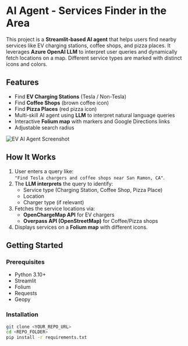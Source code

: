 # AI Agent - Services Finder in the Area

This project is a **Streamlit-based AI agent** that helps users find nearby services like EV charging stations, coffee shops, and pizza places. It leverages **Azure OpenAI LLM** to interpret user queries and dynamically fetch locations on a map. Different service types are marked with distinct icons and colors.

## Features
- Find **EV Charging Stations** (Tesla / Non-Tesla)
- Find **Coffee Shops** (brown coffee icon)
- Find **Pizza Places** (red pizza icon)
- Multi-skill AI agent using **LLM** to interpret natural language queries
- Interactive **Folium map** with markers and Google Directions links
- Adjustable search radius

![EV AI Agent Screenshot](services%20finder%20output.png)

## How It Works
1. User enters a query like:  
   `"Find Tesla chargers and coffee shops near San Ramon, CA"`.
2. The **LLM interprets** the query to identify:
   - Service type (Charging Station, Coffee Shop, Pizza Place)
   - Location
   - Charger type (if relevant)
3. Fetches the service locations via:
   - **OpenChargeMap API** for EV chargers
   - **Overpass API (OpenStreetMap)** for Coffee/Pizza shops
4. Displays services on a **Folium map** with different icons.

## Getting Started

### Prerequisites
- Python 3.10+
- Streamlit
- Folium
- Requests
- Geopy

### Installation
```bash
git clone <YOUR_REPO_URL>
cd <REPO_FOLDER>
pip install -r requirements.txt
